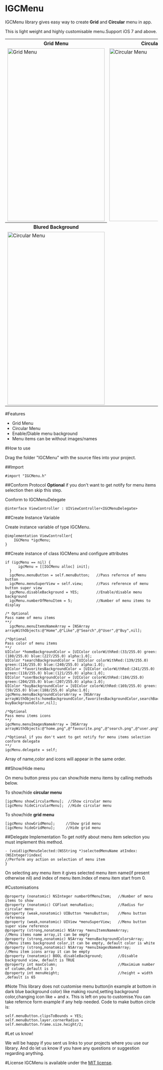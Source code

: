 # IGCMenu
IGCMenu library gives easy way to create **Grid** and **Circular** menu in app.

This is light weight and highly customisable menu.Support iOS 7 and above.

<table>
  <tr>
    <th>Grid Menu</th>
    <th>Circular Menu</th>
  </tr>
  <tr>
    <td><img src="https://raw.githubusercontent.com/sunilsharma08/IGCMenu/develop/Grid_Menu_Demo.gif" alt="Grid Menu" width="320" height="568"/></td>
    <td><img src="https://raw.githubusercontent.com/sunilsharma08/IGCMenu/develop/Circular_Menu_Demo.gif" alt="Circular Menu" width="320" height="568"/></td>
  </tr>
  <tr>
    <th>Blured Background</th>
  </tr>
  <tr>
    <td><img src="https://raw.githubusercontent.com/sunilsharma08/IGCMenu/develop/IGCMenu_BluredBg.gif" alt="Circular Menu" width="320" height="568"/></td>
  </tr>
</table>

#Features
* Grid Menu
* Circular Menu
* Enable/Diable menu background
* Menu items can be without images/names


#How to use

Drag the folder "IGCMenu" with the source files into your project.

##Import
 ```objc
 #import "IGCMenu.h"
 ```
 
##Conform Protocol
 **Optional** if you don't want to get notify for menu items selection then skip this step.
 
 Conform to IGCMenuDelegate
 
 ```objc
 @interface ViewController : UIViewController<IGCMenuDelegate>
 ```
 
##Create Instance Variable

Create instance variable of type IGCMenu.

```objc
@implementation ViewController{
    IGCMenu *igcMenu;
}
```
##Create instance of class IGCMenu and configure attributes

```objc
if (igcMenu == nil) {
      igcMenu = [[IGCMenu alloc] init];
  }
  igcMenu.menuButton = self.menuButton;   //Pass refernce of menu button
  igcMenu.menuSuperView = self.view;      //Pass reference of menu button super view
  igcMenu.disableBackground = YES;        //Enable/disable menu background
  igcMenu.numberOfMenuItem = 5;           //Number of menu items to display

/* Optional
Pass name of menu items
**/
  igcMenu.menuItemsNameArray = [NSArray arrayWithObjects:@"Home",@"Like",@"Search",@"User",@"Buy",nil];
  
/*Optional
Pass color of menu items
**/
UIColor *homeBackgroundColor = [UIColor colorWithRed:(33/255.0) green:(180/255.0) blue:(227/255.0) alpha:1.0];
UIColor *searchBackgroundColor = [UIColor colorWithRed:(139/255.0) green:(116/255.0) blue:(240/255.0) alpha:1.0];
UIColor *favoritesBackgroundColor = [UIColor colorWithRed:(241/255.0) green:(118/255.0) blue:(121/255.0) alpha:1.0];
UIColor *userBackgroundColor = [UIColor colorWithRed:(184/255.0) green:(204/255.0) blue:(207/255.0) alpha:1.0];
UIColor *buyBackgroundColor = [UIColor colorWithRed:(169/255.0) green:(59/255.0) blue:(188/255.0) alpha:1.0];
igcMenu.menuBackgroundColorsArray = [NSArray arrayWithObjects:homeBackgroundColor,favoritesBackgroundColor,searchBackgroundColor,userBackgroundColor, buyBackgroundColor,nil];

/*Optional
Pass menu items icons
**/
igcMenu.menuImagesNameArray = [NSArray arrayWithObjects:@"home.png",@"favourite.png",@"search.png",@"user.png",@"buy.png",nil];

/*Optional if you don't want to get notify for menu items selection
conform delegate
**/
igcMenu.delegate = self;
```
Array of name,color and icons will appear in the same order.

##Show/Hide menu

On menu button press you can show/hide menu items by calling methods below.

To show/hide **circular menu**
```objc
[igcMenu showCircularMenu];  //Show circular menu
[igcMenu hideCircularMenu];  //Hide circular menu
```
To show/hide **grid menu**
```objc
[igcMenu showGridMenu];     //Show grid menu
[igcMenu hideGridMenu];     //Hide grid menu
```

##Delegate Implementation
To get notify about menu item selection you must implement this method.
```objc
- (void)igcMenuSelected:(NSString *)selectedMenuName atIndex:(NSInteger)index{
//Perform any action on selection of menu item
}
```
On selecting any menu item it gives selected menu item name(if present otherwise nil) and index of menu item.Index of menu item start from 0.

#Customisations
```objc
@property (nonatomic) NSInteger numberOfMenuItem;   //Number of menu items to show
@property (nonatomic) CGFloat menuRadius;           //Radius for circular menu
@property (weak,nonatomic) UIButton *menuButton;    //Menu button reference
@property (weak,nonatomic) UIView *menuSuperView;   //Menu button super view reference
@property (strong,nonatomic) NSArray *menuItemsNameArray;        //Menu items name array,it can be empty
@property (strong,nonatomic) NSArray *menuBackgroundColorsArray; //Menu items background color,it can be empty, default color is white
@property (strong,nonatomic) NSArray *menuImagesNameArray;       //Menu item icons array it can be empty
@property (nonatomic) BOOL disableBackground;       //Disable background view, default is TRUE
@property int maxColumn;                            //Maximium number of column,default is 3
@property int menuHeight;                           //height = width ,default is 65

```
#Note
This library does not customise menu button(in example at bottom in dark blue background color) like making round,setting background color,changing icon like + and x.
This is left on you to customise.You can take refernce form example if any help needed.
Code to make button circle is:
```objc
self.menuButton.clipsToBounds = YES;
self.menuButton.layer.cornerRadius = self.menuButton.frame.size.height/2;
```

#Let us know!

We will be happy if you sent us links to your projects where you use our library. And do let us know if you have any questions or suggestion regarding anything.

#License
IGCMenu is available under the [MIT license](https://raw.githubusercontent.com/sunilsharma08/IGCMenu/develop/LICENSE.md).
